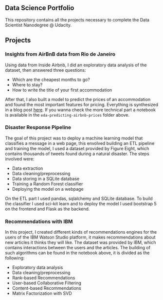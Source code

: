 ## Data Science Portfolio

This repository contains all the projects necessary to complete the Data Scientist Nanodegree @ Udacity.

## Projects

### Insights from AirBnB data from Rio de Janeiro

Using data from Inside Airbnb, I did an exploratory data analysis of the dataset, then answered three questions:

- Which are the cheapest months to go?
- Where to stay?
- How to write the title of your first accommodation

After that, I also built a model to predict the prices of an accommodation and found the most important features for pricing.
Everything is synthesized in a blog post [here](https://aian.me/2021/03/17/ds-post.html). If you wanna check the more technical part a notebook is available in the `eda-predicting-airbnb-prices` folder above.

### Disaster Response Pipeline

The goal of this project was to deploy a machine learning model that classifies a message in a web page, this envolved building an ETL pipeline and training the model, I used a dataset provided by Figure Eight, which contains thousands of tweets found during a natural disaster. The steps involved were: 

- Data extraction
- Data cleaning/preprocessing
- Data storing in a SQLite database
- Training a Random Forest classifier
- Deploying the model on a webpage

On the ETL part I used pandas, sqlalchemy and SQLite database. To build the classifier I used sci-kit learn and to deploy the model I used bootstrap 5 on the frontend and Flask as the backend.

### Recommendations with IBM

In this project, I created different kinds of recommendations engines for the users of the IBM Watson Studio platform, it makes recommendations about new articles it thinks they will like. The dataset was provided by IBM, which contains interactions between the users and the articles. The building of such algorithms can be found in the notebook above, it is divided as the following:

- Exploratory data analysis
- Data cleaning/preprocessing
- Rank-based Recommendations
- User-based Collaborative Filtering
- Content-based Recommendations
- Matrix Factorization with SVD